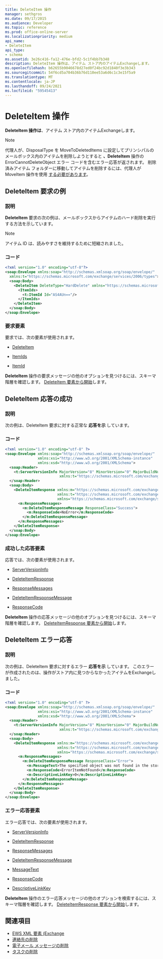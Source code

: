 ```yaml
---
title: DeleteItem 操作
manager: sethgros
ms.date: 09/17/2015
ms.audience: Developer
ms.topic: reference
ms.prod: office-online-server
ms.localizationpriority: medium
api_name:
- DeleteItem
api_type:
- schema
ms.assetid: 3e26c416-fa12-476e-bfd2-5c1f4bb7b348
description: DeleteItem 操作は、アイテム ストア内のアイテムExchangeします。
ms.openlocfilehash: b62655b9046678d27ed0f24bc92d1840f3e3b343
ms.sourcegitcommit: 54f6cd5a704b36b76d110ee53a6d6c1c3e15f5a9
ms.translationtype: MT
ms.contentlocale: ja-JP
ms.lasthandoff: 09/24/2021
ms.locfileid: "59545413"
---
```

# <a name="deleteitem-operation"></a>DeleteItem 操作

**DeleteItem 操作は**、アイテム ストア内のアイテムExchangeします。 
  
> [!NOTE]
> 代理人が、DisposalType を MoveToDeletedItems に設定してプリンシパルのメールボックス内のアイテムを削除しようとすると **、DeleteItem** 操作の ErrorCannotDeleteObject エラー コードを含むエラー応答が返されます。 削除済みアイテム フォルダーに移動してアイテムを削除するには、代理人が MoveItem 操作を使用 [する必要があります](moveitem-operation.md)。 
  
## <a name="deleteitem-request-example"></a>DeleteItem 要求の例

### <a name="description"></a>説明

**DeleteItem** 要求の次の例は、メールボックスからアイテムのハード削除を実行する方法を示しています。 
  
> [!NOTE]
> アイテム ID は、読みやすさを維持するために短縮されました。 
  
### <a name="code"></a>コード

```XML
<?xml version="1.0" encoding="utf-8"?>
<soap:Envelope xmlns:soap="http://schemas.xmlsoap.org/soap/envelope/"
  xmlns:t="https://schemas.microsoft.com/exchange/services/2006/types">
  <soap:Body>
    <DeleteItem DeleteType="HardDelete" xmlns="https://schemas.microsoft.com/exchange/services/2006/messages">
      <ItemIds>
        <t:ItemId Id="AS4AUn=="/>
      </ItemIds>
    </DeleteItem>
  </soap:Body>
</soap:Envelope>
```

### <a name="request-elements"></a>要求要素

要求では、次の要素が使用されます。
  
- [DeleteItem](deleteitem.md)
    
- [ItemIds](itemids.md)
    
- [ItemId](itemid.md)
    
**DeleteItem** 操作の要求メッセージの他のオプションを見つけるには、スキーマ階層を確認します。 [DeleteItem 要素から開始](deleteitem.md)します。 
  
## <a name="successful-deleteitem-response"></a>DeleteItem 応答の成功

### <a name="description"></a>説明

次の例は、DeleteItem 要求に対する正常な **応答を示** しています。 
  
### <a name="code"></a>コード

```XML
<?xml version="1.0" encoding="utf-8" ?>
<soap:Envelope xmlns:soap="http://schemas.xmlsoap.org/soap/envelope/" 
               xmlns:xsi="http://www.w3.org/2001/XMLSchema-instance" 
               xmlns:xsd="http://www.w3.org/2001/XMLSchema">
  <soap:Header>
    <t:ServerVersionInfo MajorVersion="8" MinorVersion="0" MajorBuildNumber="595" MinorBuildNumber="0" 
                         xmlns:t="https://schemas.microsoft.com/exchange/services/2006/types" />
  </soap:Header>
  <soap:Body>
    <DeleteItemResponse xmlns:m="https://schemas.microsoft.com/exchange/services/2006/messages" 
                        xmlns:t="https://schemas.microsoft.com/exchange/services/2006/types" 
                        xmlns="https://schemas.microsoft.com/exchange/services/2006/messages">
      <m:ResponseMessages>
        <m:DeleteItemResponseMessage ResponseClass="Success">
          <m:ResponseCode>NoError</m:ResponseCode>
        </m:DeleteItemResponseMessage>
      </m:ResponseMessages>
    </DeleteItemResponse>
  </soap:Body>
</soap:Envelope>
```

### <a name="successful-response-elements"></a>成功した応答要素

応答では、次の要素が使用されます。
  
- [ServerVersionInfo](serverversioninfo.md)
    
- [DeleteItemResponse](deleteitemresponse.md)
    
- [ResponseMessages](responsemessages.md)
    
- [DeleteItemResponseMessage](deleteitemresponsemessage.md)
    
- [ResponseCode](responsecode.md)
    
**DeleteItem** 操作の応答メッセージの他のオプションを見つけるには、スキーマ階層を確認します。 [DeleteItemResponse 要素から開始](deleteitemresponse.md)します。 
  
## <a name="deleteitem-error-response"></a>DeleteItem エラー応答

### <a name="description"></a>説明

次の例は、DeleteItem 要求に対するエラー **応答を示** しています。 このエラーが作成されたのは、操作がストア内に見つからなかったアイテムをExchangeしました。 
  
### <a name="code"></a>コード

```XML
<?xml version="1.0" encoding="utf-8" ?>
<soap:Envelope xmlns:soap="http://schemas.xmlsoap.org/soap/envelope/" 
               xmlns:xsi="http://www.w3.org/2001/XMLSchema-instance" 
               xmlns:xsd="http://www.w3.org/2001/XMLSchema">
  <soap:Header>
    <t:ServerVersionInfo MajorVersion="8" MinorVersion="0" MajorBuildNumber="595" MinorBuildNumber="0" 
                         xmlns:t="https://schemas.microsoft.com/exchange/services/2006/types" />
  </soap:Header>
  <soap:Body>
    <DeleteItemResponse xmlns:m="https://schemas.microsoft.com/exchange/services/2006/messages" 
                        xmlns:t="https://schemas.microsoft.com/exchange/services/2006/types" 
                        xmlns="https://schemas.microsoft.com/exchange/services/2006/messages">
      <m:ResponseMessages>
        <m:DeleteItemResponseMessage ResponseClass="Error">
          <m:MessageText>The specified object was not found in the store.</m:MessageText>
          <m:ResponseCode>ErrorItemNotFound</m:ResponseCode>
          <m:DescriptiveLinkKey>0</m:DescriptiveLinkKey>
        </m:DeleteItemResponseMessage>
      </m:ResponseMessages>
    </DeleteItemResponse>
  </soap:Body>
</soap:Envelope>
```

### <a name="error-response-elements"></a>エラー応答要素

エラー応答では、次の要素が使用されます。
  
- [ServerVersionInfo](serverversioninfo.md)
    
- [DeleteItemResponse](deleteitemresponse.md)
    
- [ResponseMessages](responsemessages.md)
    
- [DeleteItemResponseMessage](deleteitemresponsemessage.md)
    
- [MessageText](messagetext.md)
    
- [ResponseCode](responsecode.md)
    
- [DescriptiveLinkKey](descriptivelinkkey.md)
    
**DeleteItem** 操作のエラー応答メッセージの他のオプションを検索するには、スキーマ階層を確認します。 [DeleteItemResponse 要素から開始](deleteitemresponse.md)します。 
  
## <a name="see-also"></a>関連項目

- [EWS XML 要素 (Exchange](ews-xml-elements-in-exchange.md)
- [連絡先の削除](https://msdn.microsoft.com/library/fcc3dc84-cd3e-455e-a1a7-ae6921c9b588%28Office.15%29.aspx)  
- [電子メール メッセージの削除](https://msdn.microsoft.com/library/c40f2f0b-dae0-412f-b716-727e8c0949b4%28Office.15%29.aspx) 
- [タスクの削除](https://msdn.microsoft.com/library/a3d7e25f-8a35-4901-b1d9-d31f418ab340%28Office.15%29.aspx)

